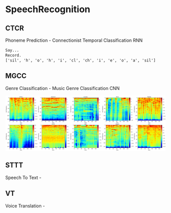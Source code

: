 # SpeechRecognition

## CTCR

Phoneme Prediction - Connectionist Temporal Classification RNN

```text
Say...
Record.
['sil', 'h', 'o', 'h', 'i', 'cl', 'ch', 'i', 'e', 'o', 'a', 'sil']
```

## MGCC

Genre Classification - Music Genre Classification CNN

<p align="center">
  <img src="MGCC/log-mel_spectrogram.png">
</p>

## STTT

Speech To Text - 

## VT

Voice Translation - 
